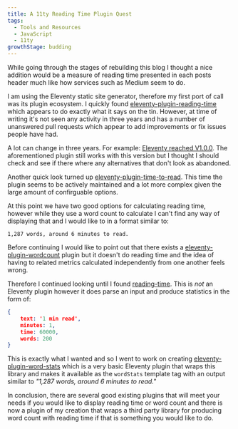```yaml
---
title: A 11ty Reading Time Plugin Quest
tags:
  - Tools and Resources
  - JavaScript
  - 11ty
growthStage: budding
---
```


While going through the stages of rebuilding this blog I thought a nice addition would be a measure of reading time presented in each posts header much like how services such as Medium seem to do.

I am using the Eleventy static site generator, therefore my first port of call was its plugin ecosystem. I quickly found [eleventy-plugin-reading-time](https://www.npmjs.com/package/eleventy-plugin-reading-time) which appears to do exactly what it says on the tin. However, at time of writing it's not seen any activity in three years and has a number of unanswered pull requests which appear to add improvements or fix issues people have had.

A lot can change in three years. For example: [Eleventy reached V1.0.0](https://www.11ty.dev/blog/eleventy-one-point-oh/). The aforementioned plugin still works with this version but I thought I should check and see if there where any alternatives that don't look as abandoned.

Another quick look turned up [eleventy-plugin-time-to-read](https://www.npmjs.com/package/eleventy-plugin-time-to-read). This time the plugin seems to be actively maintained and a lot more complex given the large amount of confirguable options.

At this point we have two good options for calculating reading time, however while they use a word count to calculate I can't find any way of displaying that and I would like to in a format similar to:

```
1,287 words, around 6 minutes to read.
```

Before continuing I would like to point out that there exists a [eleventy-plugin-wordcount](https://www.npmjs.com/package/eleventy-plugin-wordcount) plugin but it doesn't do reading time and the idea of having to related metrics calculated independently from one another feels wrong.

Therefore I continued looking until I found [reading-time](https://www.npmjs.com/package/reading-time). This is _not_ an Eleventy plugin however it does parse an input and produce statistics in the form of:

```json
{
	text: '1 min read',
	minutes: 1,
	time: 60000,
	words: 200
}
```

This is exactly what I wanted and so I went to work on creating [eleventy-plugin-word-stats](https://www.npmjs.com/package/@photogabble/eleventy-plugin-word-stats) which is a very basic Eleventy plugin that wraps this library and makes it available as the `wordStats` template tag with an output similar to _"1,287 words, around 6 minutes to read."_

In conclusion, there are several good existing plugins that will meet your needs if you would like to display reading time or word count and there is now a plugin of my creation that wraps a third party library for producing word count with reading time if that is something you would like to do.